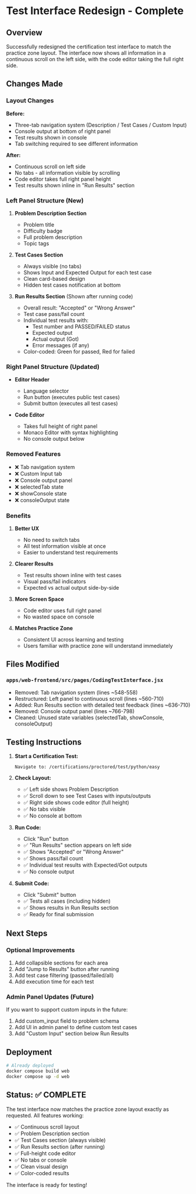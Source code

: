 # Test Interface Redesign - Complete

## Overview
Successfully redesigned the certification test interface to match the practice zone layout. The interface now shows all information in a continuous scroll on the left side, with the code editor taking the full right side.

## Changes Made

### Layout Changes
**Before:**
- Three-tab navigation system (Description / Test Cases / Custom Input)
- Console output at bottom of right panel
- Test results shown in console
- Tab switching required to see different information

**After:**
- Continuous scroll on left side
- No tabs - all information visible by scrolling
- Code editor takes full right panel height
- Test results shown inline in "Run Results" section

### Left Panel Structure (New)

1. **Problem Description Section**
   - Problem title
   - Difficulty badge
   - Full problem description
   - Topic tags

2. **Test Cases Section**
   - Always visible (no tabs)
   - Shows Input and Expected Output for each test case
   - Clean card-based design
   - Hidden test cases notification at bottom

3. **Run Results Section** (Shown after running code)
   - Overall result: "Accepted" or "Wrong Answer"
   - Test case pass/fail count
   - Individual test results with:
     - Test number and PASSED/FAILED status
     - Expected output
     - Actual output (Got)
     - Error messages (if any)
   - Color-coded: Green for passed, Red for failed

### Right Panel Structure (Updated)

- **Editor Header**
  - Language selector
  - Run button (executes public test cases)
  - Submit button (executes all test cases)

- **Code Editor**
  - Takes full height of right panel
  - Monaco Editor with syntax highlighting
  - No console output below

### Removed Features
- ❌ Tab navigation system
- ❌ Custom Input tab
- ❌ Console output panel
- ❌ selectedTab state
- ❌ showConsole state
- ❌ consoleOutput state

### Benefits

1. **Better UX**
   - No need to switch tabs
   - All test information visible at once
   - Easier to understand test requirements

2. **Clearer Results**
   - Test results shown inline with test cases
   - Visual pass/fail indicators
   - Expected vs actual output side-by-side

3. **More Screen Space**
   - Code editor uses full right panel
   - No wasted space on console

4. **Matches Practice Zone**
   - Consistent UI across learning and testing
   - Users familiar with practice zone will understand immediately

## Files Modified

### `apps/web-frontend/src/pages/CodingTestInterface.jsx`
- Removed: Tab navigation system (lines ~548-558)
- Restructured: Left panel to continuous scroll (lines ~560-710)
- Added: Run Results section with detailed test feedback (lines ~636-710)
- Removed: Console output panel (lines ~766-798)
- Cleaned: Unused state variables (selectedTab, showConsole, consoleOutput)

## Testing Instructions

1. **Start a Certification Test:**
   ```
   Navigate to: /certifications/proctored/test/python/easy
   ```

2. **Check Layout:**
   - ✅ Left side shows Problem Description
   - ✅ Scroll down to see Test Cases with inputs/outputs
   - ✅ Right side shows code editor (full height)
   - ✅ No tabs visible
   - ✅ No console at bottom

3. **Run Code:**
   - Click "Run" button
   - ✅ "Run Results" section appears on left side
   - ✅ Shows "Accepted" or "Wrong Answer"
   - ✅ Shows pass/fail count
   - ✅ Individual test results with Expected/Got outputs
   - ✅ No console output

4. **Submit Code:**
   - Click "Submit" button
   - ✅ Tests all cases (including hidden)
   - ✅ Shows results in Run Results section
   - ✅ Ready for final submission

## Next Steps

### Optional Improvements
1. Add collapsible sections for each area
2. Add "Jump to Results" button after running
3. Add test case filtering (passed/failed/all)
4. Add execution time for each test

### Admin Panel Updates (Future)
If you want to support custom inputs in the future:
1. Add custom_input field to problem schema
2. Add UI in admin panel to define custom test cases
3. Add "Custom Input" section below Run Results

## Deployment

```bash
# Already deployed
docker compose build web
docker compose up -d web
```

## Status: ✅ COMPLETE

The test interface now matches the practice zone layout exactly as requested. All features working:
- ✅ Continuous scroll layout
- ✅ Problem Description section
- ✅ Test Cases section (always visible)
- ✅ Run Results section (after running)
- ✅ Full-height code editor
- ✅ No tabs or console
- ✅ Clean visual design
- ✅ Color-coded results

The interface is ready for testing!
